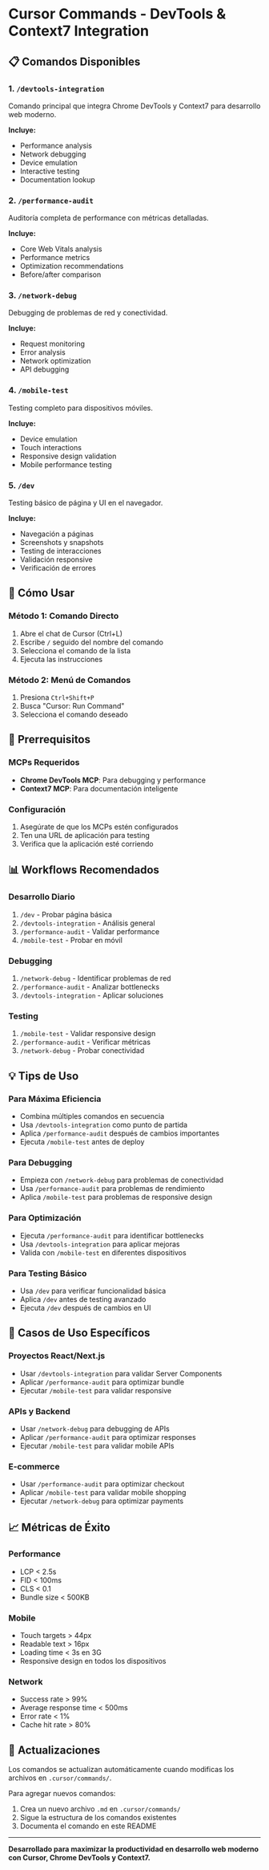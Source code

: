 # Cursor Commands - DevTools & Context7 Integration

## 📋 **Comandos Disponibles**

### **1. `/devtools-integration`**
Comando principal que integra Chrome DevTools y Context7 para desarrollo web moderno.

**Incluye:**
- Performance analysis
- Network debugging
- Device emulation
- Interactive testing
- Documentation lookup

### **2. `/performance-audit`**
Auditoría completa de performance con métricas detalladas.

**Incluye:**
- Core Web Vitals analysis
- Performance metrics
- Optimization recommendations
- Before/after comparison

### **3. `/network-debug`**
Debugging de problemas de red y conectividad.

**Incluye:**
- Request monitoring
- Error analysis
- Network optimization
- API debugging

### **4. `/mobile-test`**
Testing completo para dispositivos móviles.

**Incluye:**
- Device emulation
- Touch interactions
- Responsive design validation
- Mobile performance testing

### **5. `/dev`**
Testing básico de página y UI en el navegador.

**Incluye:**
- Navegación a páginas
- Screenshots y snapshots
- Testing de interacciones
- Validación responsive
- Verificación de errores

## 🚀 **Cómo Usar**

### **Método 1: Comando Directo**
1. Abre el chat de Cursor (Ctrl+L)
2. Escribe `/` seguido del nombre del comando
3. Selecciona el comando de la lista
4. Ejecuta las instrucciones

### **Método 2: Menú de Comandos**
1. Presiona `Ctrl+Shift+P`
2. Busca "Cursor: Run Command"
3. Selecciona el comando deseado

## 🔧 **Prerrequisitos**

### **MCPs Requeridos**
- **Chrome DevTools MCP**: Para debugging y performance
- **Context7 MCP**: Para documentación inteligente

### **Configuración**
1. Asegúrate de que los MCPs estén configurados
2. Ten una URL de aplicación para testing
3. Verifica que la aplicación esté corriendo

## 📊 **Workflows Recomendados**

### **Desarrollo Diario**
1. `/dev` - Probar página básica
2. `/devtools-integration` - Análisis general
3. `/performance-audit` - Validar performance
4. `/mobile-test` - Probar en móvil

### **Debugging**
1. `/network-debug` - Identificar problemas de red
2. `/performance-audit` - Analizar bottlenecks
3. `/devtools-integration` - Aplicar soluciones

### **Testing**
1. `/mobile-test` - Validar responsive design
2. `/performance-audit` - Verificar métricas
3. `/network-debug` - Probar conectividad

## 💡 **Tips de Uso**

### **Para Máxima Eficiencia**
- Combina múltiples comandos en secuencia
- Usa `/devtools-integration` como punto de partida
- Aplica `/performance-audit` después de cambios importantes
- Ejecuta `/mobile-test` antes de deploy

### **Para Debugging**
- Empieza con `/network-debug` para problemas de conectividad
- Usa `/performance-audit` para problemas de rendimiento
- Aplica `/mobile-test` para problemas de responsive design

### **Para Optimización**
- Ejecuta `/performance-audit` para identificar bottlenecks
- Usa `/devtools-integration` para aplicar mejoras
- Valida con `/mobile-test` en diferentes dispositivos

### **Para Testing Básico**
- Usa `/dev` para verificar funcionalidad básica
- Aplica `/dev` antes de testing avanzado
- Ejecuta `/dev` después de cambios en UI

## 🎯 **Casos de Uso Específicos**

### **Proyectos React/Next.js**
- Usar `/devtools-integration` para validar Server Components
- Aplicar `/performance-audit` para optimizar bundle
- Ejecutar `/mobile-test` para validar responsive

### **APIs y Backend**
- Usar `/network-debug` para debugging de APIs
- Aplicar `/performance-audit` para optimizar responses
- Ejecutar `/mobile-test` para validar mobile APIs

### **E-commerce**
- Usar `/performance-audit` para optimizar checkout
- Aplicar `/mobile-test` para validar mobile shopping
- Ejecutar `/network-debug` para optimizar payments

## 📈 **Métricas de Éxito**

### **Performance**
- LCP < 2.5s
- FID < 100ms
- CLS < 0.1
- Bundle size < 500KB

### **Mobile**
- Touch targets > 44px
- Readable text > 16px
- Loading time < 3s en 3G
- Responsive design en todos los dispositivos

### **Network**
- Success rate > 99%
- Average response time < 500ms
- Error rate < 1%
- Cache hit rate > 80%

## 🔄 **Actualizaciones**

Los comandos se actualizan automáticamente cuando modificas los archivos en `.cursor/commands/`.

Para agregar nuevos comandos:
1. Crea un nuevo archivo `.md` en `.cursor/commands/`
2. Sigue la estructura de los comandos existentes
3. Documenta el comando en este README

---

**Desarrollado para maximizar la productividad en desarrollo web moderno con Cursor, Chrome DevTools y Context7.**
